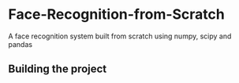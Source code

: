 # Face-Recognition-from-Scratch
A face recognition system built from scratch using numpy, scipy and pandas

## Building the project

